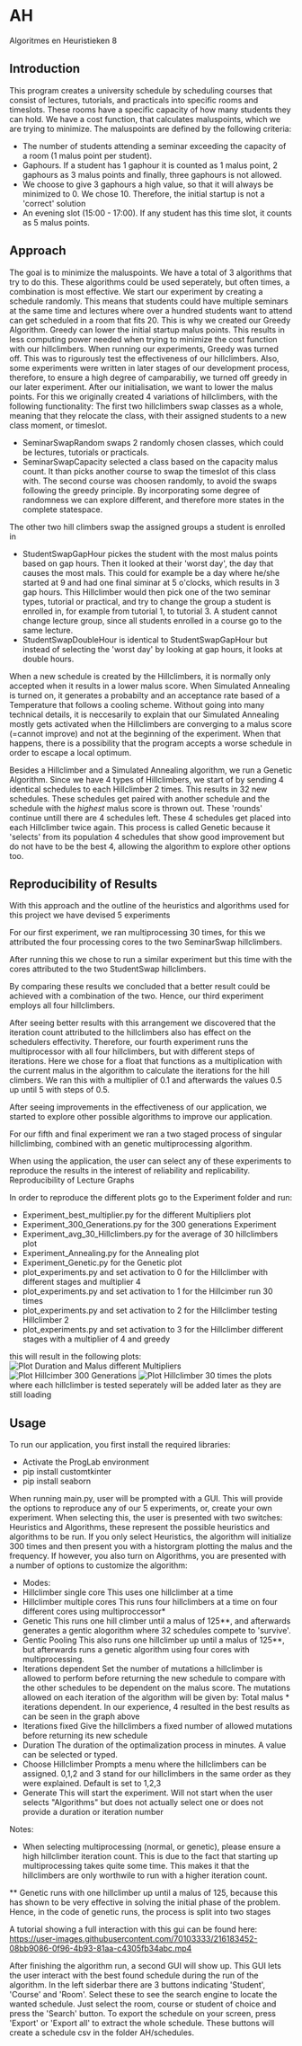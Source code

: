 # AH
Algoritmes en Heuristieken
8
## Introduction

This program creates a university schedule by scheduling courses that consist of lectures, tutorials, and practicals into specific rooms and timeslots.
These rooms have a specific capacity of how many students they can hold.
We have a cost function, that calculates maluspoints, which we are trying to minimize. The maluspoints are defined by the following criteria: 
- The number of students attending a seminar exceeding the capacity of a room (1 malus point per student).
- Gaphours. If a student has 1 gaphour it is counted as 1 malus point, 2 gaphours as 3 malus points and finally, three gaphours is not allowed. 
- We choose to give 3 gaphours a high value, so that it will always be minimized to 0. We chose 10. Therefore, the initial startup is not a 'correct' solution
- An evening slot (15:00 - 17:00). If any student has this time slot, it counts as 5 malus points.

## Approach
The goal is to minimize the maluspoints. We have a total of 3 algorithms that try to do this. These algorithms could be used seperately, but often times, a combination is most effective. We start our experiment by creating a schedule randomly. This means that students could have multiple seminars at the same time and lectures where over a hundred students want to attend can get scheduled in a room that fits 20.
This is why we created our Greedy Algorithm. Greedy can lower the initial startup malus points. This results in less computing power needed when trying to minimize the cost function with our hillclimbers. When running our experiments, Greedy was turned off. This was to rigurously test the effectiveness of our hillclimbers. Also, some experiments were written in later stages of our development process, therefore, to ensure a high degree of camparabiliy, we turned off greedy in our later experiment.
After our initialisation, we want to lower the malus points. For this we originally created 4 variations of hillclimbers, with the following functionality:
The first two hillclimbers swap classes as a whole, meaning that they relocate the class, with their assigned students to a new class moment, or timeslot.
- SeminarSwapRandom swaps 2 randomly chosen classes, which could be lectures, tutorials or practicals.
- SeminarSwapCapacity selected a class based on the capacity malus count. It than picks another course to swap the timeslot of this class with. The second course was choosen randomly, to avoid the swaps following the greedy principle. By incorporating some degree of randomness we can explore different, and therefore more states in the complete statespace.

The other two hill climbers swap the assigned groups a student is enrolled in
- StudentSwapGapHour pickes the student with the most malus points based on gap hours. Then it looked at their 'worst day', the day that causes the most mals. This could for example be a day where he/she started at 9 and had one final siminar at 5 o'clocks, which results in 3 gap hours. This Hillclimber would then pick one of the two seminar types, tutorial or practical, and try to change the group a student is enrolled in, for example from tutorial 1, to tutorial 3. A student cannot change lecture group, since all students enrolled in a course go to the same lecture.
- StudentSwapDoubleHour is identical to StudentSwapGapHour but instead of selecting the 'worst day' by looking at gap hours, it looks at double hours.

When a new schedule is created by the Hillclimbers, it is normally only accepted when it results in a lower malus score. When Simulated Annealing is turned on, it generates a probabilty and an acceptance rate based of a Temperature that follows a cooling scheme. Without going into many technical details, it is neccesarily to explain that our Simulated Annealing mostly gets activated when the Hillclimbers are converging to a malus score (=cannot improve) and not at the beginning of the experiment. When that happens, there is a possibility that the program accepts a worse schedule in order to escape a local optimum.

Besides a Hillclimber and a Simulated Annealing algorithm, we run a Genetic Algorithm. Since we have 4 types of Hillclimbers, we start of by sending 4 identical schedules to each Hillclimber 2 times. This results in 32 new schedules. These schedules get paired with another schedule and the schedule with the *highest* malus score is thrown out. These 'rounds' continue untill there are 4 schedules left. These 4 schedules get placed into each Hillclimber twice again. This process is called Genetic because it 'selects' from its population 4 schedules that show good improvement but do not have to be the best 4, allowing the algorithm to explore other options too. 

## Reproducibility of Results

With this approach and the outline of the heuristics and algorithms used for this project we have devised 5 experiments

For our first experiment, we ran multiprocessing 30 times, for this we attributed the four processing cores to the two SeminarSwap hillclimbers.

After running this we chose to run a similar experiment but this time with the cores attributed to the two StudentSwap hillclimbers.

By comparing these results we concluded that a better result could be achieved with a combination of the two. Hence, our third experiment employs all four hillclimbers.

After seeing better results with this arrangement we discovered that the iteration count attributed to the hillclimbers also has effect on the schedulers effectivity. Therefore, our fourth experiment runs the multiprocessor with all four hillclimbers, but with different steps of iterations. Here we chose for a float that functions as a multiplication with the current malus in the algorithm to calculate the iterations for the hill climbers. We ran this with a multiplier of 0.1 and afterwards the values 0.5 up until 5 with steps of 0.5.

After seeing improvements in the effectiveness of our application, we started to explore other possible algorithms to improve our application.

For our fifth and final experiment we ran a two staged process of singular hillclimbing, combined with an genetic multiprocessing algorithm.

When using the application, the user can select any of these experiments to reproduce the results in the interest of reliability and replicability.
Reproducibility of Lecture Graphs

In order to reproduce the different plots go to the Experiment folder and run:

- Experiment_best_multiplier.py for the different Multipliers plot
- Experiment_300_Generations.py for the 300 generations Experiment
- Experiment_avg_30_Hillclimbers.py for the average of 30 hillclimbers plot
- Experiment_Annealing.py for the Annealing plot
- Experiment_Genetic.py for the Genetic plot
- plot_experiments.py and set activation to 0 for the Hillclimber with different stages and multiplier 4
- plot_experiments.py and set activation to 1 for the Hillcimber run 30 times
- plot_experiments.py and set activation to 2 for the Hillclimber testing Hillclimber 2
- plot_experiments.py and set activation to 3 for the Hillclimber different stages with a multiplier of 4 and greedy

this will result in the following plots:
![Plot Duration and Malus different Multipliers](https://user-images.githubusercontent.com/70103333/216183743-fbe1525b-3d97-48b0-872a-405342545189.png)
![Plot Hillcimber 300 Generations](https://user-images.githubusercontent.com/70103333/216187894-33347cb9-b607-43b0-a642-bb69c17d8764.png)
![Plot Hillclimber 30 times](https://user-images.githubusercontent.com/70103333/216187954-272c9ae7-a122-4ab5-b178-fdfa1030043d.png)
the plots where each hillclimber is tested seperately will be added later as they are still loading
## Usage

To run our application, you first install the required libraries:

- Activate the ProgLab environment
- pip install customtkinter
- pip install seaborn


When running main.py, user will be prompted with a GUI. This will provide the options to reproduce any of our 5 experiments, or, create your own experiment. When selecting this, the user is presented with two switches: Heuristics and Algorithms, these represent the possible heuristics and algorithms to be run. If you only select Heuristics, the algorithm will initialize 300 times and then present you with a historgram plotting the malus and the frequency. If however, you also turn on Algorithms, you are presented with a number of options to customize the algorithm:

- Modes:
- Hillclimber single core
  This uses one hillclimber at a time
- Hillclimber multiple cores
  This runs four hillclimbers at a time on four different cores using multiproccessor*
- Genetic
  This runs one hill climber until a malus of 125**, and afterwards generates a gentic alogorithm where 32 schedules compete to 'survive'.
- Gentic Pooling
  This also runs one hillclimber up until a malus of 125**, but afterwards runs a genetic algorithm using four cores with multiprocessing.
 - Iterations dependent
  Set the number of mutations a hillclimber is allowed to perform before returning the new schedule to compare with the other schedules to be dependent on the malus     score. The mutations allowed on each iteration of the algorithm will be given by: Total malus * iterations dependent. In our experience, 4 resulted in the best         results as can be seen in the graph above
 - Iterations fixed
  Give the hillclimbers a fixed number of allowed mutations before returning its new schedule
 - Duration
  The duration of the optimalization process in minutes. A value can be selected or typed.
 - Choose Hillclimber
  Prompts a menu where the hillclimbers can be assigned. 0,1,2 and 3 stand for our hillclimbers in the same order as they were explained. Default is set to 1,2,3
 - Generate
  This will start the experiment. Will not start when the user selects "Algorithms" but does not actually select one or does not provide a duration or iteration number
  


 
 

Notes:

* When selecting multiprocessing (normal, or genetic), please ensure a high hillclimber iteration count. This is due to the fact that starting up multiprocessing takes quite some time. This makes it that the hillclimbers are only worthwile to run with a higher iteration count.

** Genetic runs with one hillclimber up until a malus of 125, because this has shown to be very effective in solving the initial phase of the problem. Hence, in the code of genetic runs, the process is split into two stages

A tutorial showing a full interaction with this gui can be found here: https://user-images.githubusercontent.com/70103333/216183452-08bb9086-0f96-4b93-81aa-c4305fb34abc.mp4

After finishing the algorithm run, a second GUI will show up. This GUI lets the user interact with the best found schedule during the run of the algorithm. In the left siderbar there are 3 buttons indicating 'Student', 'Course' and 'Room'. Select these to see the search engine to locate the wanted schedule. Just select the room, course or student of choice and press the 'Search' button. To export the schedule on your screen, press 'Export' or 'Export all' to extract the whole schedule. These buttons will create a schedule csv in the folder AH/schedules.




